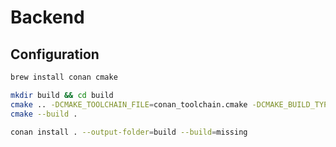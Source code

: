 # Backend

## Configuration

```bash
brew install conan cmake
```

```bash
mkdir build && cd build
cmake .. -DCMAKE_TOOLCHAIN_FILE=conan_toolchain.cmake -DCMAKE_BUILD_TYPE=Release
cmake --build .
```

```bash
conan install . --output-folder=build --build=missing
```
